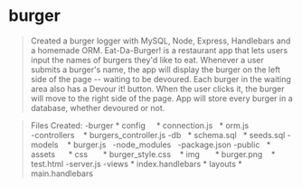 # burger

>Created a burger logger with MySQL, Node, Express, Handlebars and a homemade ORM.
>Eat-Da-Burger! is a restaurant app that lets users input the names of burgers they'd like to eat.  Whenever a user submits a burger's name, the app will display the burger on the left side of the page -- waiting to be devoured.  Each burger in the waiting area also has a Devour it! button. When the user clicks it, the burger will move to the right side of the page.  App will store every burger in a database, whether devoured or not.


>Files Created:
    -burger
     * config
        * connection.js
        * orm.js    
     -controllers
        * burgers_controller.js
     -db
        * schema.sql   
        * seeds.sql
     -models
        * burger.js
     -node_modules
     -package.json
     -public
        * assets 
          * css
            * burger_style.css
          * img
            * burger.png
          * test.html
     -server.js
     -views
        * index.handlebars
        * layouts
            * main.handlebars
>


  
